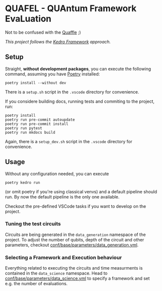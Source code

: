 # QUAFEL - QUAntum Framework EvaLuation

Not to be confused with the [Quaffle](https://harrypotter.fandom.com/wiki/Quaffle) ;)

*This project follows the [Kedro Framework](https://kedro.org/) approach.*

## Setup

Straight, **without development packages**, you can execute the following command, assuming you have [Poetry](https://python-poetry.org/) installed:
```
poetry install --without dev
```
There is a ```setup.sh``` script in the ```.vscode``` directory for convenience.

If you considere building docs, running tests and commiting to the project, run:
```
poetry install
poetry run pre-commit autoupdate
poetry run pre-commit install
poetry run pytest
poetry run mkdocs build
```
Again, there is a ```setup_dev.sh``` script in the ```.vscode``` directory for convenience.

## Usage

Without any configuration needed, you can execute
```
poetry kedro run
```
(or omit poetry if you're using classical venvs) and a default pipeline should run.
By now the default pipeline is the only one available.

Checkout the pre-defined VSCode tasks if you want to develop on the project.

### Tuning the test circuits

Circuits are being generated in the ```data_generation``` namespace of the project.
To adjust the number of qubits, depth of the circuit and other parameters, checkout [conf/base/parameters/data_generation.yml](/conf/base/parameters/data_generation.yml).

### Selecting a Framework and Execution behaviour

Everything related to executing the circuits and time measurments is contained in the ```data_science``` namespace.
Head to [conf/base/parameters/data_science.yml](/conf/base/parameters/data_science.yml) to specify a framework and set e.g. the number of evaluations.